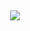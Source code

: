 <!-- Stats Card -->
<h2 align="center">
  <a>
    <img src="https://github-readme-stats.vercel.app/api?username=segu23&count_private=true&theme=radical"/>
  </a>
